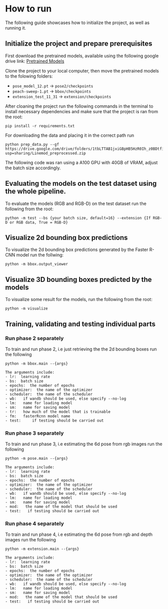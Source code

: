 # How to run

The following guide showcases how to initialize the project, as well as running it.

## Initialize the project and prepare prerequisites 
First download the pretrained models, available using the following google drive link:
[Pretrained Models](https://drive.google.com/drive/folders/15lBaFHykahxCvu8l5j0M1-lB-6afP9i5?usp=sharing)

Clone the project to your local computer, then move the pretrained models to the folowing folders:
- `pose_model_12.pt` → `pose2/checkpoints`
- `peach-sweep-1.pt` → `bbox/checkpoints`
- `extension_test_11_31` → `extension/checkpoints`



After cloaning the project run the following commands in the terminal to install necessary dependencies and make
sure that the project is ran from the root:
```
pip install -r requirements.txt
```

For downloading the data and placing it in the correct path run
```
python prep_data.py --gf https://drive.google.com/drive/folders/1tbLTTAB1jxiGBpHB5HzR0Ih_z0BDtfi_?usp=sharing/Linemod_preprocessed.zip
```

The following code was ran using a A100 GPU with 40GB of VRAM, adjust the batch size accordingly. 

## Evaluating the models on the test dataset using the whole pipeline. 
To evaluate the models (RGB and RGB-D) on the test dataset run the following from the root:
```
python -m test --bs {your batch size, default=16} --extension {If RGB-D or RGB data, True = RGB-D}
```

## Visualize 2d bounding box predictions
To visualize the 2d bounding box predictions generated by the Faster R-CNN model run the follwing:
```
python -m bbox.output_viewer
```

## Visualize 3D bounding boxes predicted by the models
To visualize some result for the models, run the following from the root:
```
python -m visualize
```

## Training, validating and testing individual parts

### Run phase 2 separately
To train and run phase 2, i.e just retrieving the the 2d bounding boxes run the following

```
python -m bbox.main --{args}

The arguments include:
- lr:  learning rate
- bs:  batch size
- epochs:  the number of epochs
- optimizer:  the name of the optimizer
- scheduler:  the name of the scheduler
- wb:   if wandb should be used, else specify --no-log
- lm:   name for loading model 
- sm:   name for saving model
- tr:   how much of the model that is trainable
- fm:   fasterRcnn model name
- test:     if testing should be carried out
```

### Run phase 3 separately
To train and run phase 3, i.e estimating the 6d pose from rgb images run the following

```
python -m pose.main --{args}

The arguments include:
- lr:  learning rate
- bs:  batch size
- epochs:  the number of epochs
- optimizer:  the name of the optimizer
- scheduler:  the name of the scheduler
- wb:   if wandb should be used, else specify --no-log
- lm:   name for loading model 
- sm:   name for saving model
- mod:   the name of the model that should be used  
- test:   if testing should be carried out

```

### Run phase 4 separately
To train and run phase 4, i.e estimating the 6d pose from rgb and depth images run the following

```
python -m extension.main --{args}

The arguments include:
- lr:  learning rate
- bs:  batch size
- epochs:  the number of epochs
- optimizer:  the name of the optimizer
- scheduler:  the name of the scheduler
- wb:   if wandb should be used, else specify --no-log
- lm:   name for loading model 
- sm:   name for saving model
- mod:   the name of the model that should be used  
- test:   if testing should be carried out
```